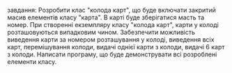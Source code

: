 завдання: Розробити клас "колода карт", що буде включати закритий масив  елементів класу "карта". В карті буде зберігатися масть та номер. При створенні  екземпляру класу "колода карт", карти у колоді розташовуються випадковим  чином. Забезпечити можливість виведення карти за номером розташування у  колоді, виведення всіх карт, перемішування колоди, видачі однієї карти з  колоди, видачі 6 карт з колоди. Написати програму, що буде демонструвати всі  розроблені елементи класу. 